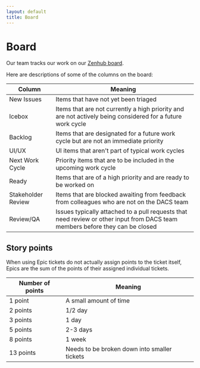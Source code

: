 ```yaml
---
layout: default
title: Board
---
```

# Board

Our team tracks our work on our [Zenhub board](https://app.zenhub.com/workspaces/feature-work-cycle-board-571691cab409d8d821b873be/board).

Here are descriptions of some of the columns on the board:

| Column | Meaning  |
|---|---|
| New Issues | Items that have not yet been triaged |
| Icebox | Items that are not currently a high priority and are not actively being considered for a future work cycle |
| Backlog | Items that are designated for a future work cycle but are not an immediate priority |  
| UI/UX | UI items that aren't part of typical work cycles |
| Next Work Cycle | Priority items that are to be included in the upcoming work cycle |
| Ready  | Items that are of a high priority and are ready to be worked on  |
| Stakeholder Review | Items that are blocked awaiting from feedback from colleagues who are not on the DACS team | 
| Review/QA | Issues typically attached to a pull requests that need review or other input from DACS team members before they can be closed |


## Story points

When using Epic tickets do not actually assign points to the ticket itself, Epics are the sum of the points of their assigned individual tickets. 

| Number of points | Meaning |
|---|---|
|1 point|A small amount of time|
|2 points|1/2 day|
|3 points|1 day|
|5 points|2-3 days|
|8 points|1 week|
|13 points|Needs to be broken down into smaller tickets|
